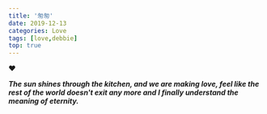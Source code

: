 ```yaml
---
title: '匆匆'
date: 2019-12-13
categories: Love
tags: [love,debbie]
top: true
---
```


:heart:

<!-- more -->

***The sun shines through the kitchen, and we are making love, feel like the rest of the world doesn't exit any more and I finally understand the meaning of eternity.***  
